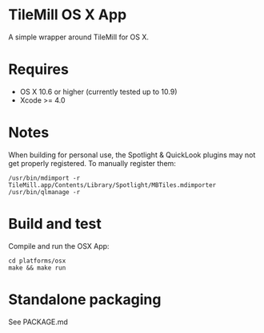 # TileMill OS X App

A simple wrapper around TileMill for OS X.

# Requires

 * OS X 10.6 or higher (currently tested up to 10.9)
 * Xcode >= 4.0

# Notes

When building for personal use, the Spotlight & QuickLook plugins may not get 
properly registered. To manually register them: 

    /usr/bin/mdimport -r TileMill.app/Contents/Library/Spotlight/MBTiles.mdimporter
    /usr/bin/qlmanage -r

# Build and test

Compile and run the OSX App:

    cd platforms/osx
    make && make run

# Standalone packaging

  See PACKAGE.md
